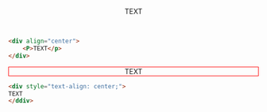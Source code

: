 
<div align="center">
    <P>TEXT</p>
</div>
<br />

``` html
<div align="center">
    <P>TEXT</p>
</div>
```

<div align="center" style="border: solid 1px red; text-align: center;" >
TEXT
</div>

```html
<div style="text-align: center;">
TEXT
</ddiv>
